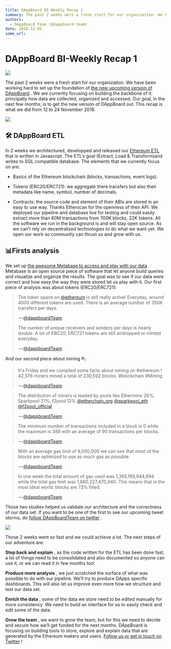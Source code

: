 ```yaml
---
title: DAppBoard BI-Weekly Recap 1
summary: The past 2 weeks were a fresh start for our organization. We have been working hard to set up the foundation of the new upcoming version of DAppBoard . We are currently focusing on building the backbone of it- principally how data are collected, organized and accessed. Our goal, in the next few months, is to get the new version of DAppBoard out. This recap is what we did from 12 to 24 November 2018. 🛠 DAppBoard ETL In 2 weeks we architectured, developped and released our Ethereum ETL that is wr
authors:
  - DAppBoard Team (@dappboard-team)
date: 2018-12-05
some_url: 
---
```


# DAppBoard BI-Weekly Recap 1


![](https://api.beta.kauri.io:443/ipfs/QmS1qe7r4Xm7LBWEUEMhjra1eP5VpvcwrGuzxqjeNeQk3h)

The past 2 weeks were a fresh start for our organization. We have been working hard to set up the foundation of 
[the new upcoming version of DAppBoard](http://dappboard.com)
 . We are currently focusing on building the backbone of it: principally how data are collected, organized and accessed. Our goal, in the next few months, is to get the new version of DAppBoard out.
This recap is what we did from 12 to 24 November 2018.

![](https://api.beta.kauri.io:443/ipfs/QmU9i2oJi3CGouSFzGtMTsVaahCYiK7R3UTRwk9A11JG49)


## 🛠 DAppBoard ETL
In 2 weeks we architectured, developped and released our 
[Ethereum ETL](https://github.com/DAppBoard/ethereum-etl/)
 that is written in Javascript. The ETL’s goal (Extract, Load & Transform)and writes to SQL compatible database.
The elements that we currently focus on are:



 * Basics of the Ethereum blockchain (blocks, transactions, event logs).

 * Tokens (ERC20/ERC721): we aggregate there transfers but also their metadata like name, symbol, number of decimals.

 * Contracts: the source code and element of their ABIs are stored in an easy to use way. Thanks Etherscan for the openness of their API.
We deployed our pipeline and database live for testing and could easily extract more than 60M transactions from 700K blocks, 22K tokens.
All the software we run in the background is and will stay open source. As we can’t rely on decentralized technologies to do what we want yet. We open our work so community can thrust us and grow with us.

## 📊Firsts analysis
We set up 
[the awesome Metabase to access and play with our data](https://www.metabase.com/)
 . Metabase is an open source piece of software that let anyone build queries and visualize and organize the results. The goal was to see if our data were correct and how easy the way they were stored let us play with it.
Our first piece of analysis was about tokens (ERC20/ERC721):

<blockquote class="twitter-tweet" data-align="center" data-conversation="none" data-dnt="true"><p>The token space on <a href="http://twitter.com/ethereum" target="_blank" title="Twitter profile for @ethereum">@ethereum</a> is still really active! Everyday, around 4000 different tokens are used. There is an average number of 350K transfers per days.</p><p> — <a href="https://twitter.com/dappboardTeam/status/1065663649027682304">@dappboardTeam</a></p></blockquote>


<blockquote class="twitter-tweet" data-align="center" data-conversation="none" data-dnt="true"><p>The number of unique receivers and senders per days is nearly double. A lot of ERC20, ERC721 tokens are still airdropped or minted everyday.</p><p> — <a href="https://twitter.com/dappboardTeam/status/1065663652152442880">@dappboardTeam</a></p></blockquote>

And our second piece about mining ⛏:

<blockquote class="twitter-tweet" data-align="center" data-conversation="none" data-dnt="true"><p>It's Friday and we compiled some facts about mining on #ethereum ! 42,576 miners mined a total of 230,592 blocks. #blockchain #Mining</p><p> — <a href="https://twitter.com/dappboardTeam/status/1065932942093008896">@dappboardTeam</a></p></blockquote>


<blockquote class="twitter-tweet" data-align="center" data-conversation="none" data-dnt="true"><p>The distribution of miners is leaded by pools like Ethermine 26%, Sparkpool 21%, f2pool 12% <a href="http://twitter.com/etherchain_org" target="_blank" title="Twitter profile for @etherchain_org">@etherchain_org</a> <a href="http://twitter.com/sparkpool_eth" target="_blank" title="Twitter profile for @sparkpool_eth">@sparkpool_eth</a> <a href="http://twitter.com/f2pool_official" target="_blank" title="Twitter profile for @f2pool_official">@f2pool_official</a></p><p> — <a href="https://twitter.com/dappboardTeam/status/1065932945649819648">@dappboardTeam</a></p></blockquote>


<blockquote class="twitter-tweet" data-align="center" data-conversation="none" data-dnt="true"><p>The minimum number of transactions included in a block is 0 while the maximum is 388 with an average of 90 transactions per blocks.</p><p> — <a href="https://twitter.com/dappboardTeam/status/1065932948229230595">@dappboardTeam</a></p></blockquote>


<blockquote class="twitter-tweet" data-align="center" data-conversation="none" data-dnt="true"><p>With an average gas limit of 8,000,000 we can see that most of the blocks are optimized to use as much gas as possible.</p><p> — <a href="https://twitter.com/dappboardTeam/status/1065932950846488581">@dappboardTeam</a></p></blockquote>


<blockquote class="twitter-tweet" data-align="center" data-conversation="none" data-dnt="true"><p>In one week the total amount of gas used was 1,365,199,944,694 while the total gas limit was 1,860,227,470,940. This means that in the most ideal world: blocks are 73% filled.</p><p> — <a href="https://twitter.com/dappboardTeam/status/1065932953317007361">@dappboardTeam</a></p></blockquote>

Those two studies helped us validate our architecture and the correctness of our data set. If you want to be one of the first to see our upcoming tweet storms, do 
[follow DAppBoardTeam on twitter](https://twitter.com/dappboardTeam)
 .

![](https://api.beta.kauri.io:443/ipfs/QmYgTeEb9yrpN85BciBsc7BQT9co7EDXxYpGNDSxrq5kox)

Those 2 weeks went so fast and we could achieve a lot. The next steps of our adventure are:
 
**Step back and explain**
 , as the code written for the ETL has been done fast, a lot of things need to be consolidated and also documented so anyone can use it, or we can read it in few months too!
 
**Produce more analysis**
 , we just scratched the surface of what was possible to do with our pipeline. We’ll try to produce DApps specific dashboards. This will also let us improve even more how we structure and test our data set.
 
**Enrich the data**
 , some of the data we store need to be edited manually for more consistency. We need to build an interface for us to easily check and edit some of the data.
 
**Grow the team**
 , we want to grow the team, but for this we need to decide and secure how we’ll get funded for the next months.
DAppBoard is focusing on building tools to store, explore and explain data that are generated by the Ethereum makers and users. 
[Follow us or get in touch on Twitter](https://twitter.com/dappboardTeam)
 !
